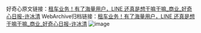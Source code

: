 好奇心原文链接：[租车业务！有了海量用户，LINE 还真是想干嘛干嘛_商业_好奇心日报-许冰清](https://www.qdaily.com/articles/5084.html)
WebArchive归档链接：[租车业务！有了海量用户，LINE 还真是想干嘛干嘛_商业_好奇心日报-许冰清](http://web.archive.org/web/20161007151207/http://www.qdaily.com:80/articles/5084.html)
![image](http://ww3.sinaimg.cn/large/007d5XDply1g3wd1wg721j30u03sw1kx)